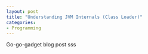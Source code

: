 ```yaml
---
layout: post
title: "Understanding JVM Internals (Class Loader)"
categories:
- Programming
---
```


Go-go-gadget blog post
sss